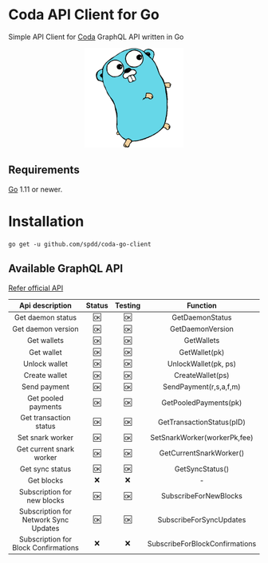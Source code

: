 # Coda API Client for Go
Simple API Client for [Coda](https://codaprotocol.com/) GraphQL API written in Go

<p align="center">
    <img src="go.png" alt="gocoda" height="200" />
</p>

## Requirements

[Go](http://golang.org) 1.11 or newer.

# Installation 

`go get -u github.com/spdd/coda-go-client`

## Available GraphQL API

[Refer official API](https://codaprotocol.com/docs/developers/graphql-api)

|            Api description            | Status  | Testing  |            Function            |
| :---------------------------------:   | :----:  | :------: | :----------------------------: |
|        Get daemon status              |  :ok:   |   :ok:   |         GetDaemonStatus        |
|        Get daemon version             |  :ok:   |   :ok:   |         GetDaemonVersion       |
|        Get wallets                    |  :ok:   |   :ok:   |         GetWallets             |
|        Get wallet                     |  :ok:   |   :ok:   |         GetWallet(pk)          |
|        Unlock wallet                  |  :ok:   |   :ok:   |         UnlockWallet(pk, ps)   |
|        Create wallet                  |  :ok:   |   :ok:   |         CreateWallet(ps)       |
|        Send payment                   |  :ok:   |   :ok:   |         SendPayment(r,s,a,f,m) |
|        Get pooled payments            |  :ok:   |   :ok:   |         GetPooledPayments(pk)  |
|        Get transaction status         |  :ok:   |   :ok:   |    GetTransactionStatus(pID)   |
|        Set snark worker               |  :ok:   |   :ok:   |    SetSnarkWorker(workerPk,fee)|
|        Get current snark worker       |  :ok:   |   :ok:   |    GetCurrentSnarkWorker()     |
|        Get sync status                |  :ok:   |   :ok:   |    GetSyncStatus()             |
|        Get blocks                     |  :x:    |   :x:    |         -                      |
|      Subscription for new blocks      |  :ok:   |   :ok:   |      SubscribeForNewBlocks     |
| Subscription for Network Sync Updates |  :ok:   |   :ok:   |     SubscribeForSyncUpdates    |
| Subscription for Block Confirmations  |  :x:    |   :x:    | SubscribeForBlockConfirmations |
